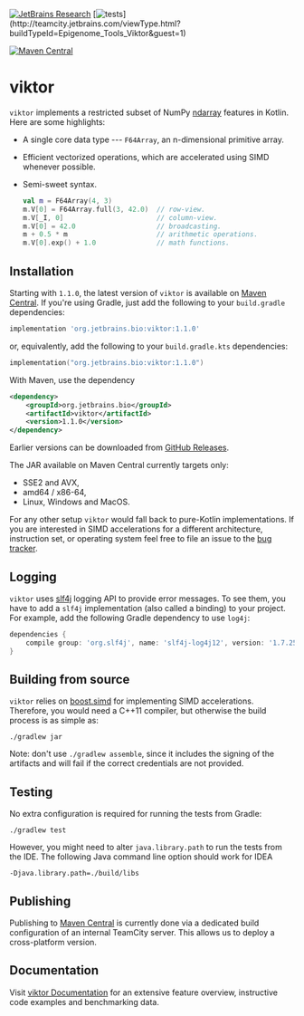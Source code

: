 [![JetBrains Research](https://jb.gg/badges/research.svg)](https://confluence.jetbrains.com/display/ALL/JetBrains+on+GitHub)
[![tests](http://teamcity.jetbrains.com/app/rest/builds/buildType:(id:Epigenome_Tools_Viktor)/statusIcon.svg)](http://teamcity.jetbrains.com/viewType.html?buildTypeId=Epigenome_Tools_Viktor&guest=1)

[![Maven Central](https://img.shields.io/maven-central/v/org.jetbrains.bio/viktor.svg?label=Maven%20Central)](https://search.maven.org/search?q=g:%22org.jetbrains.bio%22%20AND%20a:%22viktor%22)

viktor 
======

`viktor` implements a restricted subset of NumPy [ndarray][ndarray] features in
Kotlin. Here are some highlights:

* A single core data type --- `F64Array`, an n-dimensional primitive array.
* Efficient vectorized operations, which are accelerated using SIMD whenever
  possible.
* Semi-sweet syntax.

    ```kotlin
    val m = F64Array(4, 3)
    m.V[0] = F64Array.full(3, 42.0)  // row-view.
    m.V[_I, 0]                       // column-view.
    m.V[0] = 42.0                    // broadcasting.
    m + 0.5 * m                      // arithmetic operations.
    m.V[0].exp() + 1.0               // math functions.
    ```

[ndarray]: http://docs.scipy.org/doc/numpy/reference/arrays.ndarray.html

Installation
------------

Starting with `1.1.0`, the latest version of `viktor` is available on [Maven Central][maven-central].
If you're using Gradle, just add the following to your `build.gradle` dependencies:
```groovy
implementation 'org.jetbrains.bio:viktor:1.1.0'
```
or, equivalently, add the following to your `build.gradle.kts` dependencies:
```kotlin
implementation("org.jetbrains.bio:viktor:1.1.0")
```
With Maven, use the dependency
```xml
<dependency>
    <groupId>org.jetbrains.bio</groupId>
    <artifactId>viktor</artifactId>
    <version>1.1.0</version>
</dependency>
```

Earlier versions can be downloaded from [GitHub Releases][releases].

[maven-central]: https://search.maven.org/artifact/org.jetbrains.bio/viktor/1.1.0/jar
[releases]: https://github.com/JetBrains-Research/viktor/releases

The JAR available on Maven Central currently targets only:
- SSE2 and AVX,
- amd64 / x86-64,
- Linux, Windows and MacOS.

For any other setup `viktor` would fall back to pure-Kotlin
implementations. If you are interested in SIMD accelerations for a different
architecture, instruction set, or operating system feel free to file an issue to the
[bug tracker][issues].

[issues]: https://github.com/JetBrains-Research/viktor/issues

Logging
-------

`viktor` uses [slf4j](http://www.slf4j.org/) logging API to provide error messages.
To see them, you have to add a `slf4j` implementation (also called a binding)
to your project. For example, add the following Gradle dependency to use `log4j`:
```gradle
dependencies {
    compile group: 'org.slf4j', name: 'slf4j-log4j12', version: '1.7.25'
}
```

Building from source
--------------------

`viktor` relies on [boost.simd][boost.simd] for implementing SIMD
accelerations. Therefore, you would need a C++11 compiler,
but otherwise the build process is as simple as:

```shell
./gradlew jar
```

Note: don't use `./gradlew assemble`, since it includes the signing of the artifacts
and will fail if the correct credentials are not provided.

[boost.simd]: https://github.com/JetBrains-Research/boost.simd

Testing
-------

No extra configuration is required for running the tests from Gradle:

```shell
./gradlew test
```

However, you might need to alter `java.library.path` to run the tests from
the IDE. The following Java command line option should work for IDEA

```shell
-Djava.library.path=./build/libs
```

Publishing
----------

Publishing to [Maven Central][maven-central] is currently done via a dedicated
build configuration of an internal TeamCity server. This allows us
to deploy a cross-platform version.

Documentation
----

Visit [viktor Documentation](./docs/docs.md) for an extensive feature overview,
instructive code examples and benchmarking data. 
